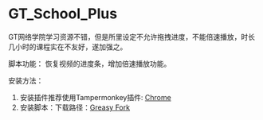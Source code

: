 # GT_School_Plus
GT网络学院学习资源不错，但是所里设定不允许拖拽进度，不能倍速播放，时长几小时的课程实在不友好，遂加强之。

脚本功能：
  恢复视频的进度条，增加倍速播放功能。

安装方法：
1. 安装插件推荐使用Tampermonkey插件: [Chrome](https://chrome.google.com/webstore/detail/tampermonkey/dhdgffkkebhmkfjojejmpbldmpobfkfo)
2. 安装脚本：下载路径：[Greasy Fork](https://greasyfork.org/zh-CN/scripts/389490-gt%E5%AD%A6%E9%99%A2%E6%81%A2%E5%A4%8D%E8%BF%9B%E5%BA%A6%E6%9D%A1%E5%92%8C%E5%80%8D%E9%80%9F%E6%92%AD%E6%94%BE)
